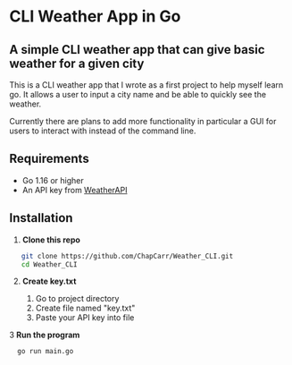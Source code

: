 # CLI Weather App in Go
## A simple CLI weather app that can give basic weather for a given city

This is a CLI weather app that I wrote as a first project to help myself learn go. It allows a user to input a city name and be able to quickly see the weather.

Currently there are plans to add more functionality in particular a GUI for users to interact with instead of the command line.

## Requirements

- Go 1.16 or higher
- An API key from [WeatherAPI](https://www.weatherapi.com/)

## Installation 

1. **Clone this repo**
 ```bash
    git clone https://github.com/ChapCarr/Weather_CLI.git
    cd Weather_CLI
  ```
2. **Create key.txt**

   1. Go to project directory
   2. Create file named "key.txt"
   3. Paste your API key into file

3 **Run the program**
  ```bash
    go run main.go
  ```
